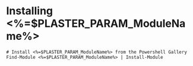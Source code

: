 # Installing <%=$PLASTER_PARAM_ModuleName%>

    # Install <%=$PLASTER_PARAM_ModuleName%> from the Powershell Gallery
    Find-Module <%=$PLASTER_PARAM_ModuleName%> | Install-Module
